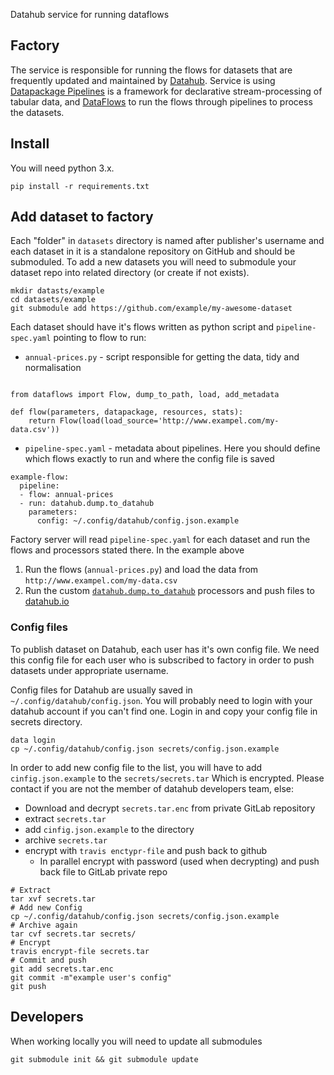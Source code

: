 Datahub service for running dataflows

## Factory

The service is responsible for running the flows for datasets that are frequently updated and maintained by [Datahub](https://datahub.io/). Service is using [Datapackage Pipelines](https://github.com/frictionlessdata/datapackage-pipelines) is a framework for declarative stream-processing of tabular data, and [DataFlows](https://github.com/datahq/dataflows) to run the flows through pipelines to process the datasets.

## Install

You will need python 3.x.

```
pip install -r requirements.txt
```

## Add dataset to factory

Each "folder" in `datasets` directory is named after publisher's username and each dataset in it is a standalone repository on GitHub and should be submoduled. To add a new datasets you will need to submodule your dataset repo into related directory (or create if not exists).

```
mkdir datasts/example
cd datasets/example
git submodule add https://github.com/example/my-awesome-dataset
```

Each dataset should have it's flows written as python script and `pipeline-spec.yaml` pointing to flow to run:

* `annual-prices.py` - script responsible for getting the data, tidy and normalisation

```

from dataflows import Flow, dump_to_path, load, add_metadata

def flow(parameters, datapackage, resources, stats):
    return Flow(load(load_source='http://www.exampel.com/my-data.csv'))
```

* `pipeline-spec.yaml` - metadata about pipelines. Here you should define which flows exactly to run and where the config file is saved

```
example-flow:
  pipeline:
  - flow: annual-prices
  - run: datahub.dump.to_datahub
    parameters:
      config: ~/.config/datahub/config.json.example
```

Factory server will read `pipeline-spec.yaml` for each dataset and run the flows and processors stated there. In the example above

1. Run the flows (`annual-prices.py`) and load the data from `http://www.exampel.com/my-data.csv`
2. Run the custom [`datahub.dump.to_datahub`](https://github.com/datahq/datapackage-pipelines-datahub) processors and push files to [datahub.io](https://datahub.io/)

### Config files

To publish dataset on Datahub, each user has it's own config file. We need this config file for each user who is subscribed to factory in order to push datasets under appropriate username.

Config files for Datahub are usually saved in `~/.config/datahub/config.json`. You will probably need to login with your datahub account if you can't find one. Login in and copy your config file in secrets directory.

```
data login
cp ~/.config/datahub/config.json secrets/config.json.example
```

In order to add new config file to the list, you will have to add `cinfig.json.example` to the `secrets/secrets.tar` Which is encrypted. Please contact if you are not the member of datahub developers team, else:

* Download and decrypt `secrets.tar.enc` from private GitLab repository
* extract `secrets.tar`
* add `cinfig.json.example` to the directory
* archive `secrets.tar`
* encrypt with `travis enctypr-file` and push back to github
  * In parallel encrypt with password (used when decrypting) and push back file to GitLab private repo

```
# Extract
tar xvf secrets.tar
# Add new Config
cp ~/.config/datahub/config.json secrets/config.json.example
# Archive again
tar cvf secrets.tar secrets/
# Encrypt
travis encrypt-file secrets.tar
# Commit and push
git add secrets.tar.enc
git commit -m"example user's config"
git push
```

## Developers

When working locally you will need to update all submodules

```
git submodule init && git submodule update
```
